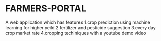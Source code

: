 # FARMERS-PORTAL
A web application which has features
1.crop prediction using machine learning for higher yeild
2.fertilizer and pesticide suggestion
3.every day crop market rate 
4.cropping techiniques with a youtube demo video
